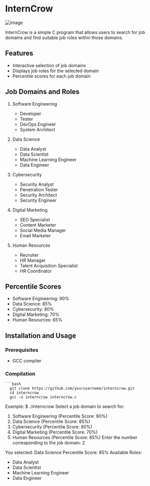# InternCrow

![image](https://github.com/progprnv/Interncrow/assets/145828371/1a385da4-ebb9-4822-8490-a253abf57e76)


InternCrow is a simple C program that allows users to search for job domains and find suitable job roles within those domains.


## Features

- Interactive selection of job domains
- Displays job roles for the selected domain
- Percentile scores for each job domain

## Job Domains and Roles

1. Software Engineering
   - Developer
   - Tester
   - DevOps Engineer
   - System Architect

2. Data Science
   - Data Analyst
   - Data Scientist
   - Machine Learning Engineer
   - Data Engineer

3. Cybersecurity
   - Security Analyst
   - Penetration Tester
   - Security Architect
   - Security Engineer

4. Digital Marketing
   - SEO Specialist
   - Content Marketer
   - Social Media Manager
   - Email Marketer

5. Human Resources
   - Recruiter
   - HR Manager
   - Talent Acquisition Specialist
   - HR Coordinator

## Percentile Scores

- Software Engineering: 90%
- Data Science: 85%
- Cybersecurity: 80%
- Digital Marketing: 70%
- Human Resources: 65%

## Installation and Usage

### Prerequisites

- GCC compiler

### Compilation

    ```bash
      git clone https://github.com/yourusername/interncrow.git
      cd interncrow
      gcc -o interncrow interncrow.c

Example:
$ ./interncrow
Select a job domain to search for:
1. Software Engineering (Percentile Score: 90%)
2. Data Science (Percentile Score: 85%)
3. Cybersecurity (Percentile Score: 80%)
4. Digital Marketing (Percentile Score: 70%)
5. Human Resources (Percentile Score: 65%)
Enter the number corresponding to the job domain: 2

You selected: Data Science
Percentile Score: 85%
Available Roles:
 - Data Analyst
 - Data Scientist
 - Machine Learning Engineer
 - Data Engineer

      



      
